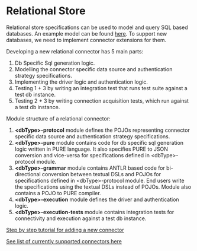 # Relational Store

Relational store specifications can be used to model and query SQL based databases. An example model can be found [here](Databases/bigquery/bigquery-example-model.pure).
To support new databases, we need to implement connector extensions for them.

Developing a new relational connector has 5 main parts:

1. Db Specific Sql generation logic.
2. Modelling the connector specific data source and authentication strategy specifications.
3. Implementing the driver logic and authentication logic.
4. Testing 1 + 3 by writing an integration test that runs test suite against a test db instance.
5. Testing 2 + 3 by writing connection acquisition tests, which run against a test db instance.

Module structure of a relational connector:

1. **\<dbType\>-protocol** module defines the POJOs representing connector specific data source and authentication strategy specifications.
2. **\<dbType\>-pure** module contains code for db specific sql generation logic written in PURE language.
   It also specifies PURE to JSON conversion and vice-versa for specifications defined in \<dbType\>-protocol module.
3. **\<dbType\>-grammar** module contains ANTLR based code for bi-directional conversion between textual DSLs and POJOs for specifications defined in \<dbType\>-protocol module.
   End users write the specifications using the textual DSLs instead of POJOs. Module also contains a POJO to PURE compiler.
4. **\<dbType\>-execution** module defines the driver and authentication logic.
5. **\<dbType\>-execution-tests** module contains integration tests for connectivity and execution against a test db instance.

[Step by step tutorial for adding a new connector](new-connector-tutorial.md)

[See list of currently supported connectors here](database-integration-tests/README.md)